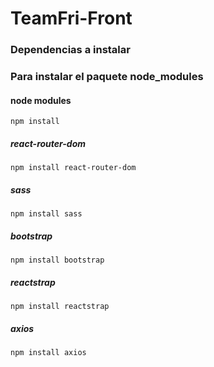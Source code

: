 # TeamFri-Front

### Dependencias a instalar

### Para instalar el paquete node_modules

#### node modules
```
npm install
```

##### react-router-dom
```
npm install react-router-dom
```
##### sass
```
npm install sass
```
##### bootstrap
```
npm install bootstrap
```
##### reactstrap
```
npm install reactstrap
```
##### axios
```
npm install axios
```
